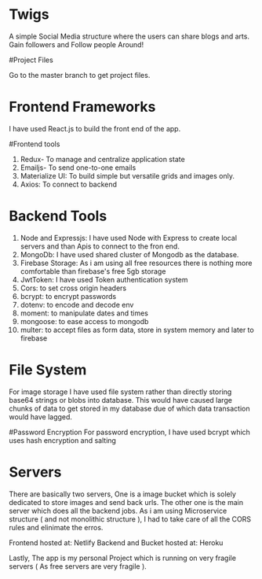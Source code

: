 # Twigs

A simple Social Media structure where the users can share blogs and arts. Gain followers and Follow people Around! 


#Project Files 

Go to the master branch to get project files.

# Frontend Frameworks

I have used React.js to build the front end of the app.

#Frontend tools
 1. Redux- To manage and centralize application state
 2. Emailjs- To send one-to-one emails
 3. Materialize UI: To build simple but versatile grids and images only.
 4. Axios: To connect to backend

# Backend Tools
1. Node and Expressjs: I have used Node with Express to create local servers and than Apis to connect to the fron end.
2. MongoDb:  I have used shared cluster of Mongodb as the database.
3. Firebase Storage: As i am using all free resources there is nothing more comfortable than firebase's free 5gb storage 
4. JwtToken: I have used Token authentication system
5. Cors: to set cross origin headers
6. bcrypt: to encrypt passwords
7. dotenv: to encode and decode env
8. moment: to manipulate dates and times
9. mongoose: to ease access to mongodb
10. multer: to accept files as form data, store in system memory and later to firebase

# File System
For image storage I have used file system rather than directly storing base64 strings or blobs into database. This would have caused large chunks of data to get stored in my database due of which data transaction would have lagged.

#Password Encryption
For password encryption, I have used bcrypt which uses hash encryption and salting

# Servers

There are basically two servers, 
One is a image bucket which is solely dedicated to store images  and send back urls.
The other one is the main server which does all the backend jobs.
As i am using Microservice structure ( and not monolithic structure ), I had to take care of all the CORS rules and elinimate the erros. 

Frontend hosted at: Netlify
Backend and Bucket hosted at: Heroku

Lastly, The app is my personal Project which is running on very fragile servers ( As free servers are very fragile ). 
